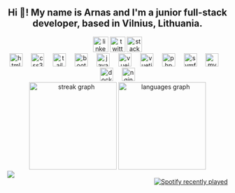 <br clear="both" />

<h2 align="center">Hi 👋! My name is Arnas and I'm a junior full-stack developer, based in Vilnius, Lithuania.</h2>
<!-- <img align="left" height="150" src="https://i.imgflip.com/7qcvbe.jpg" /> -->

<div align="center">
  <img
    src="https://img.shields.io/static/v1?message=LinkedIn&logo=linkedin&label=&color=0077B5&logoColor=white&labelColor=&style=for-the-badge"
    height="35"
    alt="linkedin logo" />
  <img
    src="https://img.shields.io/static/v1?message=Twitter&logo=twitter&label=&color=1DA1F2&logoColor=white&labelColor=&style=for-the-badge"
    height="35"
    alt="twitter logo" />
  <img
    src="https://img.shields.io/static/v1?message=Stackoverflow&logo=stackoverflow&label=&color=FE7A16&logoColor=white&labelColor=&style=for-the-badge"
    height="35"
    alt="stackoverflow logo" />
</div>

<div align="center">
  <img src="https://cdn.jsdelivr.net/gh/devicons/devicon/icons/html5/html5-original.svg" height="30" alt="html5 logo" />
  <img width="12" />
  <img src="https://cdn.jsdelivr.net/gh/devicons/devicon/icons/css3/css3-original.svg" height="30" alt="css3 logo" />
  <img width="12" />
  <img src="https://cdn.jsdelivr.net/gh/devicons/devicon/icons/tailwindcss/tailwindcss-original-wordmark.svg" height="30" alt="tailwindcss logo" />
  <img width="12" />
  <img src="https://cdn.jsdelivr.net/gh/devicons/devicon/icons/bootstrap/bootstrap-original.svg" height="30" alt="bootstrap logo" />
  <img width="12" />
  <img src="https://cdn.jsdelivr.net/gh/devicons/devicon/icons/javascript/javascript-original.svg" height="30" alt="javascript logo" />
  <img width="12" />
  <img src="https://cdn.jsdelivr.net/gh/devicons/devicon/icons/vuejs/vuejs-original.svg" height="30" alt="vuejs logo" />
  <img width="12" />
  <img src="https://cdn.jsdelivr.net/gh/devicons/devicon/icons/vuetify/vuetify-original.svg" height="30" alt="vuetify logo" />
  <img width="12" />
  <img src="https://cdn.jsdelivr.net/gh/devicons/devicon/icons/php/php-original.svg" height="30" alt="php logo" />
  <img width="12" />
  <img src="https://cdn.jsdelivr.net/gh/devicons/devicon/icons/symfony/symfony-original.svg" height="30" alt="symfony logo" />
  <img width="12" />
  <img src="https://cdn.jsdelivr.net/gh/devicons/devicon/icons/mysql/mysql-original.svg" height="30" alt="mysql logo" />
  <img width="12" />
  <img src="https://cdn.jsdelivr.net/gh/devicons/devicon/icons/docker/docker-original.svg" height="30" alt="docker logo" />
  <img width="12" />
  <img src="https://cdn.jsdelivr.net/gh/devicons/devicon/icons/nginx/nginx-original.svg" height="30" alt="nginx logo" />
</div>
<div align="center">
<!--   <img
    src="https://github-readme-stats.vercel.app/api?username=arnas-zulonas&hide_title=false&hide_rank=false&show_icons=true&include_all_commits=true&count_private=true&disable_animations=false&theme=tokyonight&locale=en&hide_border=false"
    height="150"
    alt="stats graph" /> -->
  <img
    src="https://streak-stats.demolab.com?user=arnas-zulonas&locale=en&mode=daily&theme=tokyonight&hide_border=false&border_radius=5"
    height="200"
    alt="streak graph" />
  <img
    src="https://github-readme-stats.vercel.app/api/top-langs?username=arnas-zulonas&locale=en&hide_title=false&layout=compact&card_width=320&langs_count=5&theme=tokyonight&hide_border=false"
    height="200"
    alt="languages graph" />
</div>
<div align="center">
  <div align="left">
    <img src="https://profile-counter.glitch.me/arnas-zulonas/count.svg?" />
  </div>
  <div align="right">
    <a href="https://open.spotify.com/user/piarn">
      <img src="https://spotify-recently-played-readme.vercel.app/api?count=5" alt="Spotify recently played" />
    </a>
  </div>
</div>

<br clear="both" />

